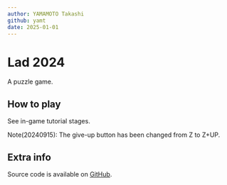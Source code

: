```yaml
---
author: YAMAMOTO Takashi
github: yamt
date: 2025-01-01
---
```


# Lad 2024

A puzzle game.

## How to play

See in-game tutorial stages.

Note(20240915): The give-up button has been changed from Z to Z+UP.

## Extra info

Source code is available on [GitHub].

[GitHub]: https://github.com/yamt/lad2024
